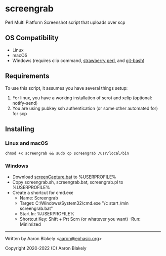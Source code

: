 # screengrab
Perl Multi Platform Screenshot script that uploads over scp

## OS Compatibility
- Linux
- macOS
- Windows (requires clip command, [strawberry perl](https://strawberryperl.com/), and [git-bash](https://git-scm.com/download/win))

## Requirements
To use this script, it assumes you have several things setup:
1. For linux, you have a working installation of scrot and xclip 
(optional: notify-send)
2. You are using pubkey ssh authentication (or some other automated for) 
for scp

## Installing
### Linux and macOS
`chmod +x screengrab
 && sudo cp screengrab /usr/local/bin`

### Windows
- Download 
[screenCapture.bat](https://raw.githubusercontent.com/npocmaka/batch.scripts/master/hybrids/.net/c/screenCapture.bat) 
to %USERPROFILE%
- Copy screengrab.sh, screengrab.bat, screengrab.pl to %USERPROFILE%
- Create a shortcut for cmd.exe
    - Name: Screengrab
    - Target: C:\Windows\System32\cmd.exe "/c start /min screengrab.bat"
    - Start In: %USERPROFILE%
    - Shortcut Key: Shift + Prt Scrn (or whatever you want)
    -Run: Minimized

---
Written by Aaron Blakely <<aaron@ephasic.org>>

Copyright 2020-2022 (C) Aaron Blakely

